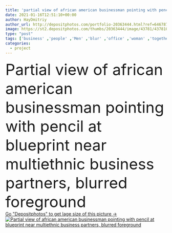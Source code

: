 ```yaml
---
title: 'partial view of african american businessman pointing with pencil at blueprint near multiethnic business partners,  blurred foreground'
date: 2021-01-16T12:51:10+00:00
author: HayDmitriy
author_url: http://depositphotos.com/portfolio-20363444.html?ref=64678756
image: https://st2.depositphotos.com/thumbs/20363444/image/43781/437810286/api_thumb_450.jpg?forcejpeg=true
type: "post"
tags: ['business' ,'people' ,'Men' ,'blur' ,'office' ,'woman' ,'together' ,'indoors' ,'project' ,'discussion' ,'profession' ,'plan' ,'architectural' ,'successful' ,'gesture' ,'meeting' ,'businesswoman' ,'businessmen' ,'cooperation' ,'partnership' ,'blueprint' ,'collaboration' ,'negotiation' ,'translator' ,'partial' ,'Cropped' ,'multicultural' ,'multiethnic' ,'interracial' ,'interpreter' ,'african american' ,'business partners' ,'black man' ,'point with pencil' ]
categories: 
  - project
---
```

<div aling="center">
            <font size="60"> Partial view of african american businessman pointing with pencil at blueprint near multiethnic business partners,  blurred foreground</font>   
</div>
<div>
    <a href='https://depositphotos.com/437810286/stock-photo-partial-view-african-american-businessman.html?ref=64678756' target=_blank > Go "Depositphotos" to get lage size of this picture ->
        <img href='https://depositphotos.com/437810286/stock-photo-partial-view-african-american-businessman.html?ref=64678756' src='https://st2.depositphotos.com/20363444/43781/i/950/depositphotos_437810286-stock-photo-partial-view-african-american-businessman.jpg?forcejpeg=true' alt='Partial view of african american businessman pointing with pencil at blueprint near multiethnic business partners,  blurred foreground' >
    </a>
</div>

